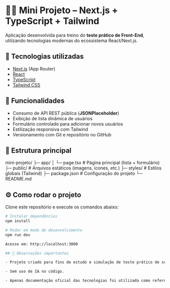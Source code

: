 # 👨‍💻 Mini Projeto – Next.js + TypeScript + Tailwind

Aplicação desenvolvida para treino do **teste prático de Front-End**, utilizando tecnologias modernas do ecossistema React/Next.js.

## 🚀 Tecnologias utilizadas
- [Next.js](https://nextjs.org/) (App Router)
- [React](https://react.dev/)
- [TypeScript](https://www.typescriptlang.org/)
- [Tailwind CSS](https://tailwindcss.com/)

## 🎯 Funcionalidades
- Consumo de API REST pública (**JSONPlaceholder**)
- Exibição de lista dinâmica de usuários
- Formulário controlado para adicionar novos usuários
- Estilização responsiva com Tailwind
- Versionamento com Git e repositório no GitHub

## 📂 Estrutura principal
mini-projeto/
├─ app/
│ └─ page.tsx # Página principal (lista + formulário)
├─ public/ # Arquivos estáticos (imagens, ícones, etc.)
├─ styles/ # Estilos globais (Tailwind)
├─ package.json # Configuração do projeto
└─ README.md


## ⚙️ Como rodar o projeto
Clone este repositório e execute os comandos abaixo:

```bash
# Instalar dependências
npm install

# Rodar em modo de desenvolvimento
npm run dev 

Acesse em: http://localhost:3000

## 📌 Observações importantes

- Projeto criado para fins de estudo e simulação de teste prático de seleção.

- Sem uso de IA no código.

- Apenas documentação oficial das tecnologias foi utilizada como referência.